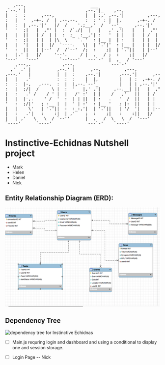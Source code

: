 <pre>                                                                                                             
   ,---,                         ___                                      ___                                     
,`--.' |                       ,--.'|_    ,--,                          ,--.'|_    ,--,                           
|   :  :      ,---,            |  | :,' ,--.'|         ,---,            |  | :,' ,--.'|                           
:   |  '  ,-+-. /  | .--.--.   :  : ' : |  |,      ,-+-. /  |           :  : ' : |  |,      .---.                 
|   :  | ,--.'|'   |/  /    '.;__,'  /  `--'_     ,--.'|'   |   ,---. .;__,'  /  `--'_    /.  ./|  ,---.          
'   '  ;|   |  ,"' |  :  /`./|  |   |   ,' ,'|   |   |  ,"' |  /     \|  |   |   ,' ,'| .-' . ' | /     \         
|   |  ||   | /  | |  :  ;_  :__,'| :   '  | |   |   | /  | | /    / ':__,'| :   '  | |/___/ \: |/    /  |        
'   :  ;|   | |  | |\  \    `. '  : |__ |  | :   |   | |  | |.    ' /   '  : |__ |  | :.   \  ' .    ' / |        
|   |  '|   | |  |/  `----.   \|  | '.'|'  : |__ |   | |  |/ '   ; :__  |  | '.'|'  : |_\   \   '   ;   /|        
'   :  ||   | |--'  /  /`--'  /;  :    ;|  | '.'||   | |--'  '   | '.'| ;  :    ;|  | '.'\   \  '   |  / |        
;   |.' |   |/     '--'.     / |  ,   / ;  :    ;|   |/      |   :    : |  ,   / ;  :    ;\   \ |   :    |        
'---'   '---'        `--'---'   ---`-'  |  ,   / '---'        \   \  /   ---`-'  |  ,   /  '---" \   \  /         
    ,---,.            ,---,              ---`-'                `----'             ---`-'          `----'          
  ,'  .' |          ,--.' |      ,--,         ,---,                                                               
,---.'   |          |  |  :    ,--.'|       ,---.'|      ,---,                                                    
|   |   .'          :  :  :    |  |,        |   | :  ,-+-. /  |              .--.--.                              
:   :  |-,   ,---.  :  |  |,--.`--'_        |   | | ,--.'|'   |  ,--.--.    /  /    '                             
:   |  ;/|  /     \ |  :  '   |,' ,'|     ,--.__| ||   |  ,"' | /       \  |  :  /`./                             
|   :   .' /    / ' |  |   /' :'  | |    /   ,'   ||   | /  | |.--.  .-. | |  :  ;_                               
|   |  |-,.    ' /  '  :  | | ||  | :   .   '  /  ||   | |  | | \__\/: . .  \  \    `.                            
'   :  ;/|'   ; :__ |  |  ' | :'  : |__ '   ; |:  ||   | |  |/  ," .--.; |   `----.   \                           
|   |    \'   | '.'||  :  :_:,'|  | '.'||   | '/  '|   | |--'  /  /  ,.  |  /  /`--'  /                           
|   :   .'|   :    :|  | ,'    ;  :    ;|   :    :||   |/     ;  :   .'   \'--'.     /                            
|   | ,'   \   \  / `--''      |  ,   /  \   \  /  '---'      |  ,     .-./  `--'---'                             
`----'      `----'              ---`-'    `----'               `--`---'                                           
</pre>
                                                                                                                  


# Instinctive-Echidnas Nutshell project

+ Mark
+ Helen
+ Daniel
+ Nick

## Entity Relationship Diagram (ERD):

![ERD for Instinctive Echidnas](https://github.com/Instinctive-Echidnas/nutshell/blob/master/images/erd.png)

## Dependency Tree

![dependency tree for Instinctive Echidnas](https://github.com/Instinctive-Echidnas/nutshell/blob/master/images/dependencyTree.jpg)

- [ ] Main.js requring login and dashboard and using a conditional to display one and session storage.

- [ ] Login Page -- Nick
